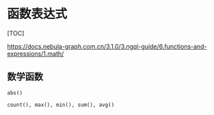 # 函数表达式

[TOC]

<https://docs.nebula-graph.com.cn/3.1.0/3.ngql-guide/6.functions-and-expressions/1.math/>

## 数学函数

```text
abs()

count(), max(), min(), sum(), avg()

```
